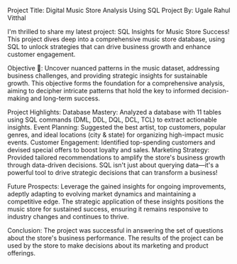 Project Title: Digital Music Store Analysis Using SQL
Project By: Ugale Rahul Vitthal

I'm thrilled to share my latest project: SQL Insights for Music Store Success! This project dives deep into a comprehensive music store database, using SQL to unlock strategies that can drive business growth and enhance customer engagement.

Objective 🎯:
Uncover nuanced patterns in the music dataset, addressing business challenges, and providing strategic insights for sustainable growth. This objective forms the foundation for a comprehensive analysis, aiming to decipher intricate patterns that hold the key to informed decision-making and long-term success.

Project Highlights:
Database Mastery: Analyzed a database with 11 tables using SQL commands (DML, DDL, DQL, DCL, TCL) to extract actionable insights.
Event Planning: Suggested the best artist, top customers, popular genres, and ideal locations (city & state) for organizing high-impact music events.
Customer Engagement: Identified top-spending customers and devised special offers to boost loyalty and sales.
Marketing Strategy: Provided tailored recommendations to amplify the store's business growth through data-driven decisions.
SQL isn't just about querying data—it's a powerful tool to drive strategic decisions that can transform a business!

Future Prospects:
Leverage the gained insights for ongoing improvements, adeptly adapting to evolving market dynamics and maintaining a competitive edge. The strategic application of these insights positions the music store for sustained success, ensuring it remains responsive to industry changes and continues to thrive.

Conclusion:
The project was successful in answering the set of questions about the store's business performance. The results of the project can be used by the store to make decisions about its marketing and product offerings.
